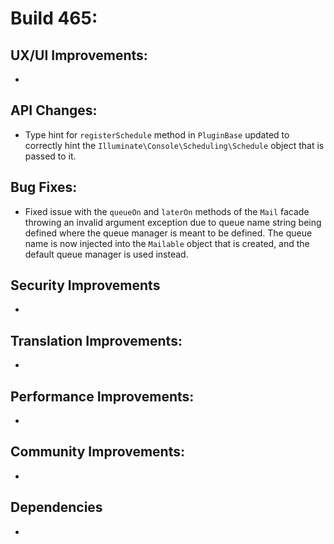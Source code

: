 # Build 465:

## UX/UI Improvements:
-

## API Changes:
- Type hint for `registerSchedule` method in `PluginBase` updated to correctly hint the `Illuminate\Console\Scheduling\Schedule` object that is passed to it.

## Bug Fixes:
- Fixed issue with the `queueOn` and `laterOn` methods of the `Mail` facade throwing an invalid argument exception due to queue name string being defined where the queue manager is meant to be defined. The queue name is now injected into the `Mailable` object that is created, and the default queue manager is used instead.

## Security Improvements
-

## Translation Improvements:
-

## Performance Improvements:
-

## Community Improvements:
-

## Dependencies
-
